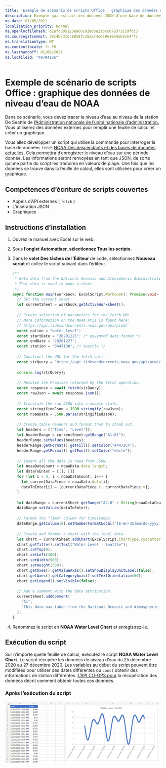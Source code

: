 ```yaml
---
title: 'Exemple de scénario de scripts Office : graphique des données de niveau d’eau de NOAA'
description: Exemple qui extrait des données JSON d’une base de données NOAA et les utilise pour créer un graphique.
ms.date: 01/05/2021
localization_priority: Normal
ms.openlocfilehash: d2afcd05125ea66c028d8e21bcc878371c20fcc3
ms.sourcegitcommit: 30c4b731dc8d18fca5aa74ce59e18a4a63eb4ffc
ms.translationtype: MT
ms.contentlocale: fr-FR
ms.lasthandoff: 01/08/2021
ms.locfileid: "49784186"
---
```

# <a name="office-scripts-sample-scenario-graph-water-level-data-from-noaa"></a>Exemple de scénario de scripts Office : graphique des données de niveau d’eau de NOAA

Dans ce scénario, vous devez tracer le niveau d’eau au niveau de la station De Seattle de [l’Administration nationale de l’unité nationale d’administration.](https://tidesandcurrents.noaa.gov/stationhome.html?id=9447130) Vous utiliserez des données externes pour remplir une feuille de calcul et créer un graphique.

Vous allez développer un script qui utilise la commande pour interroger la base de données `fetch` [NOAA Des descendants et des bases de données actuelles.](https://tidesandcurrents.noaa.gov/) Cela permettra d’enregistrer le niveau d’eau sur une période donnée. Les informations seront renvoyées en tant que JSON, de sorte qu’une partie du script les traduirea en valeurs de plage. Une fois que les données se trouve dans la feuille de calcul, elles sont utilisées pour créer un graphique.

## <a name="scripting-skills-covered"></a>Compétences d’écriture de scripts couvertes

- Appels d’API externes ( `fetch` )
- L’insération JSON
- Graphiques

## <a name="setup-instructions"></a>Instructions d’installation

1. Ouvrez le manuel avec Excel sur le web.

1. Sous **l’onglet Automatiser,** **sélectionnez Tous les scripts.**

1. Dans le **volet Des tâches de l’Éditeur** de code, sélectionnez **Nouveau script** et collez le script suivant dans l’éditeur.

    ```typescript
    /**
     * Gets data from the National Oceanic and Atmospheric Administration's Tides and Currents database. 
     * That data is used to make a chart.
     */
    async function main(workbook: ExcelScript.Workbook): Promise<void> {
      // Get the current sheet.
      let currentSheet = workbook.getActiveWorksheet();
    
      // Create selection of parameters for the fetch URL.
      // More information on the NOAA APIs is found here: 
      // https://api.tidesandcurrents.noaa.gov/api/prod/
      const option = "water_level";
      const startDate = "20201225"; /* yyyymmdd date format */
      const endDate = "20201227";
      const station = "9447130"; /* Seattle */
    
      // Construct the URL for the fetch call.
      const strQuery = `https://api.tidesandcurrents.noaa.gov/api/prod/datagetter?product=${option}&begin_date=${startDate}&end_date=${endDate}&datum=MLLW&station=${station}&units=english&time_zone=gmt&application=NOS.COOPS.TAC.WL&format=json`;
    
      console.log(strQuery);
    
      // Resolve the Promises returned by the fetch operation.
      const response = await fetch(strQuery);
      const rawJson = await response.json();
    
      // Translate the raw JSON into a usable state.
      const stringifiedJson = JSON.stringify(rawJson);
      const noaaData = JSON.parse(stringifiedJson);
    
      // Create table headers and format them to stand out.
      let headers = [["Time", "Level"]];
      let headerRange = currentSheet.getRange("A1:B1");
      headerRange.setValues(headers);
      headerRange.getFormat().getFill().setColor("#4472C4");
      headerRange.getFormat().getFont().setColor("white");
    
      // Insert all the data in rows from JSON.
      let noaaDataCount = noaaData.data.length;
      let dataToEnter = [[], []]
      for (let i = 0; i < noaaDataCount; i++) {
        let currentDataPiece = noaaData.data[i];
        dataToEnter[i] = [currentDataPiece.t, currentDataPiece.v];
      }
    
      let dataRange = currentSheet.getRange("A2:B" + String(noaaDataCount + 1)); /* +1 to account for the title row */
      dataRange.setValues(dataToEnter);
      
      // Format the "Time" column for timestamps.
      dataRange.getColumn(0).setNumberFormatLocal("[$-en-US]mm/dd/yyyy hh:mm AM/PM;@");
    
      // Create and format a chart with the level data.
      let chart = currentSheet.addChart(ExcelScript.ChartType.xyscatterSmooth,dataRange);
      chart.getTitle().setText("Water Level - Seattle");
      chart.setTop(0);
      chart.setLeft(300);
      chart.setWidth(500);
      chart.setHeight(300);
      chart.getAxes().getValueAxis().setShowDisplayUnitLabel(false);
      chart.getAxes().getCategoryAxis().setTextOrientation(60);
      chart.getLegend().setVisible(false);

      // Add a comment with the data attribution.
      currentSheet.addComment(
        "A1", 
        `This data was taken from the National Oceanic and Atmospheric Administration's Tides and Currents database on ${new Date(Date.now())}.`
      );
    }
    ```

1. Renommez le script en **NOAA Water Level Chart** et enregistrez-le.

## <a name="running-the-script"></a>Exécution du script

Sur n’importe quelle feuille de calcul, exécutez le script **NOAA Water Level Chart.** Le script récupère les données de niveau d’eau du 25 décembre 2020 au 27 décembre 2020. Les variables au début du script peuvent être modifiées pour utiliser des dates différentes ou `const` obtenir des informations de station différentes. [L’API CO-OPS pour](https://api.tidesandcurrents.noaa.gov/api/prod/) la récupération des données décrit comment obtenir toutes ces données.

### <a name="after-running-the-script"></a>Après l’exécution du script

![La feuille de calcul après l’exécution du script affiche des données de niveau d’eau et un graphique.](../../images/scenario-noaa-water-level-after.png)
